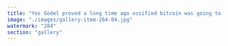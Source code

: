 ```yaml
---
title: "Yes Gödel proved a long time ago ossified bitcoin was going to zero.<br />Proof accessible somewhere from there.<br />Exploit already running.<br /><br />https://lnkd.in/ehrHusnV"
image: "./images/gallery-item-264-04.jpg"
watermark: "284"
section: "gallery"
---
```

